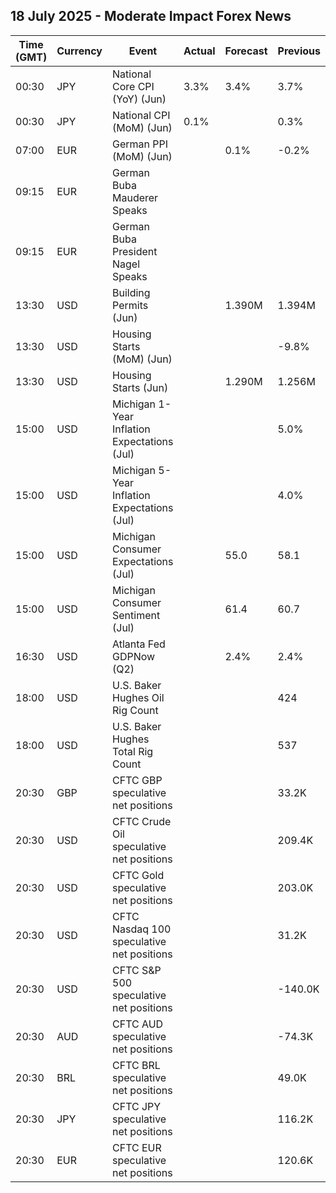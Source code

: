 ## 18 July 2025 - Moderate Impact Forex News

| Time (GMT) | Currency | Event | Actual | Forecast | Previous |
|------|----------|-------|--------|----------|----------|
| 00:30 | JPY | National Core CPI (YoY) (Jun) | 3.3% | 3.4% | 3.7% |
| 00:30 | JPY | National CPI (MoM) (Jun) | 0.1% |  | 0.3% |
| 07:00 | EUR | German PPI (MoM) (Jun) |  | 0.1% | -0.2% |
| 09:15 | EUR | German Buba Mauderer Speaks |  |  |  |
| 09:15 | EUR | German Buba President Nagel Speaks |  |  |  |
| 13:30 | USD | Building Permits (Jun) |  | 1.390M | 1.394M |
| 13:30 | USD | Housing Starts (MoM) (Jun) |  |  | -9.8% |
| 13:30 | USD | Housing Starts (Jun) |  | 1.290M | 1.256M |
| 15:00 | USD | Michigan 1-Year Inflation Expectations (Jul) |  |  | 5.0% |
| 15:00 | USD | Michigan 5-Year Inflation Expectations (Jul) |  |  | 4.0% |
| 15:00 | USD | Michigan Consumer Expectations (Jul) |  | 55.0 | 58.1 |
| 15:00 | USD | Michigan Consumer Sentiment (Jul) |  | 61.4 | 60.7 |
| 16:30 | USD | Atlanta Fed GDPNow (Q2) |  | 2.4% | 2.4% |
| 18:00 | USD | U.S. Baker Hughes Oil Rig Count |  |  | 424 |
| 18:00 | USD | U.S. Baker Hughes Total Rig Count |  |  | 537 |
| 20:30 | GBP | CFTC GBP speculative net positions |  |  | 33.2K |
| 20:30 | USD | CFTC Crude Oil speculative net positions |  |  | 209.4K |
| 20:30 | USD | CFTC Gold speculative net positions |  |  | 203.0K |
| 20:30 | USD | CFTC Nasdaq 100 speculative net positions |  |  | 31.2K |
| 20:30 | USD | CFTC S&P 500 speculative net positions |  |  | -140.0K |
| 20:30 | AUD | CFTC AUD speculative net positions |  |  | -74.3K |
| 20:30 | BRL | CFTC BRL speculative net positions |  |  | 49.0K |
| 20:30 | JPY | CFTC JPY speculative net positions |  |  | 116.2K |
| 20:30 | EUR | CFTC EUR speculative net positions |  |  | 120.6K |
